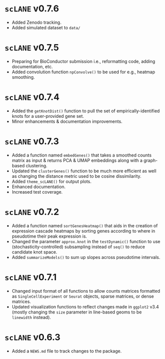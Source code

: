 # `scLANE` v0.7.6

* Added Zenodo tracking.
* Added simulated dataset to `data/`

# `scLANE` v0.7.5

* Preparing for BioConductor submission i.e., reformatting code, adding documentation, etc.
* Added convolution function `npConvolve()` to be used for e.g., heatmap smoothing.

# `scLANE` v0.7.4

* Added the `getKnotDist()` function to pull the set of empirically-identified knots for a user-provided gene set.
* Minor enhancements & documentation improvements. 

# `scLANE` v0.7.3

* Added a function named `embedGenes()` that takes a smoothed counts matrix as input & returns PCA & UMAP embeddings along with a graph-based clustering. 
* Updated the `clusterGenes()` function to be much more efficient as well as changing the distance metric used to be cosine dissimilarity. 
* Added `theme_scLANE()` for output plots. 
* Enhanced documentation. 
* Increased test coverage.

# `scLANE` v0.7.2 

* Added a function named `sortGenesHeatmap()` that aids in the creation of expression cascade heatmaps by sorting genes according to where in pseudotime their peak expression is. 
* Changed the parameter `approx.knot` in the `testDynamic()` function to use (stochasticity-controlled) subsampling instead of `seq()` to reduce candidate knot space. 
* Added `summarizeModels()` to sum up slopes across pseudotime intervals. 

# `scLANE` v0.7.1

* Changed input format of all functions to allow counts matrices formatted as `SingleCellExperiment` or `Seurat` objects, sparse matrices, or dense matrices.
* Updated visualization functions to reflect changes made in `ggplot2` v3.4 (mostly changing the `size` parameter in line-based geoms to be `linewidth` instead). 

# `scLANE` v0.6.3

* Added a `NEWS.md` file to track changes to the package.
